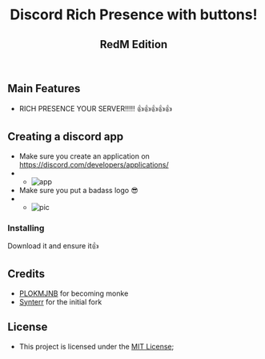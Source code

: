 <p align="center">
	<h1 align="center">
		Discord Rich Presence with buttons!
	</h1>
	<h2 align="center">
		RedM Edition
	</h2>
</p>

<br/>


## Main Features
- RICH PRESENCE YOUR SERVER!!!!! 👍👍👍👍👍

## Creating a discord app
- Make sure you create an application on https://discord.com/developers/applications/
- - ![app](https://beta.iodine.gg/cLtIR.gif)
- Make sure you put a badass logo 😎
- - ![pic](https://beta.iodine.gg/mk15T.gif)

### Installing
Download it and ensure it👍

## Credits
- [PLOKMJNB](https://github.com/PLOKMJNB) for becoming monke
- [Synterr](https://github.com/synterrr/monke.io) for the initial fork

## License
- This project is licensed under the [MIT License](https://github.com/synterrr/monke.io/LICENSE);
